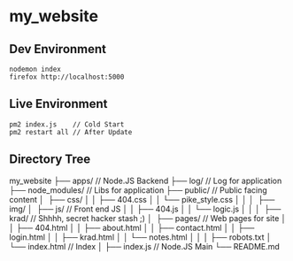 # my_website

## Dev Environment
```
nodemon index
firefox http://localhost:5000
```

## Live Environment
```
pm2 index.js    // Cold Start
pm2 restart all // After Update
```

## Directory Tree
my_website
 ├── apps/             // Node.JS Backend
 ├── log/              // Log for application
 ├── node_modules/     // Libs for application
 ├── public/           // Public facing content
 │    ├── css/
 │    │   ├── 404.css
 │    │   └── pike_style.css
 │    │ 
 │    ├── img/
 │    ├── js/          // Front end JS
 │    │   ├── 404.js
 │    │   └── logic.js 
 │    │
 │    ├── krad/        // Shhhh, secret hacker stash  ;)
 │    ├── pages/       // Web pages for site
 │    │   ├── 404.html
 │    │   ├── about.html
 │    │   ├── contact.html
 │    │   ├── login.html
 │    │   ├── krad.html
 │    │   └── notes.html
 │    │
 │    ├── robots.txt
 │    └── index.html   // Index 
 │
 ├── index.js          // Node.JS Main 
 └── README.md